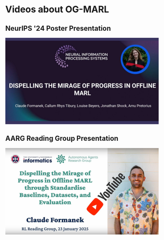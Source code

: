 <!DOCTYPE html>
<html lang="en">
<meta charset="UTF-8">
<meta name="viewport" content="width=device-width, initial-scale=1.0">
<title>Website Page</title>
</head>
<body>
<h1>Videos about OG-MARL</h1>

<h2> NeurIPS '24 Poster Presentation </h2>

<a href="https://neurips.cc/virtual/2024/poster/97812">
  <img src="assets/louise_video_thumbnail.jpg" alt="OG-MARL NeurIPS Poster Presentation" width="480" />
</a>

<h2> AARG Reading Group Presentation </h2>

<a href="https://www.youtube.com/watch?v=CgLCP7BErto">
  <img src="assets/video_thumbnail.jpg" alt="OG-MARL at AARG Reading Group" width="480" />
</a>